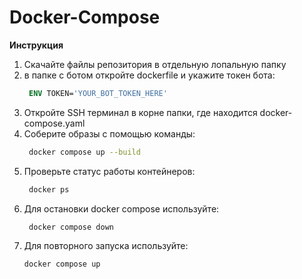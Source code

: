 # Docker-Compose
**Инструкция**
1. Скачайте файлы репозитория в отдельную лопальную папку
2. в папке с ботом откройте dockerfile и укажите токен бота:
   ```dockerfile
    ENV TOKEN='YOUR_BOT_TOKEN_HERE'
    ```
3. Откройте SSH терминал в корне папки, где находится docker-compose.yaml
4. Соберите образы с помощью команды:
   ```bash
    docker compose up --build
    ```
5. Проверьте статус работы контейнеров:
   ```bash
    docker ps
    ```
6. Для остановки docker compose используйте:
   ```bash
    docker compose down
    ```
7. Для повторного запуска используйте:
    ```bash
    docker compose up
    ```

